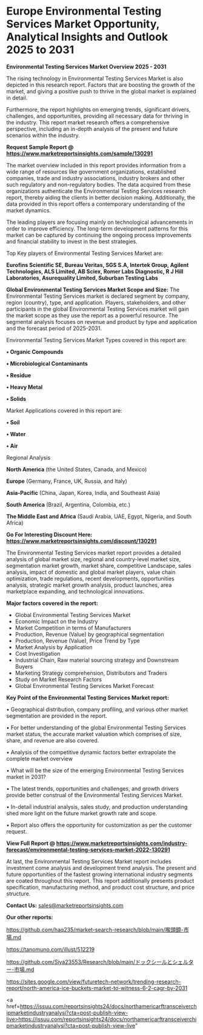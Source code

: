 # Europe Environmental Testing Services Market Opportunity, Analytical Insights and Outlook 2025 to 2031

<Strong> Environmental Testing Services Market Overview 2025 - 2031</strong>

The rising technology in Environmental Testing Services Market is also depicted in this research report. Factors that are boosting the growth of the market, and giving a positive push to thrive in the global market is explained in detail.

Furthermore, the report highlights on emerging trends, significant drivers, challenges, and opportunities, providing all necessary data for thriving in the industry. This report market research offers a comprehensive perspective, including an in-depth analysis of the present and future scenarios within the industry.

<strong>Request Sample Report @ <a href=https://www.marketreportsinsights.com/sample/130291>https://www.marketreportsinsights.com/sample/130291</a></strong>

The market overview included in this report provides information from a wide range of resources like government organizations, established companies, trade and industry associations, industry brokers and other such regulatory and non-regulatory bodies. The data acquired from these organizations authenticate the Environmental Testing Services research report, thereby aiding the clients in better decision making. Additionally, the data provided in this report offers a contemporary understanding of the market dynamics.

The leading players are focusing mainly on technological advancements in order to improve efficiency. The long-term development patterns for this market can be captured by continuing the ongoing process improvements and financial stability to invest in the best strategies.

Top Key players of Environmental Testing Services Market are:

<strong>Eurofins Scientific SE, Bureau Veritas, SGS S.A, Intertek Group, Agilent Technologies, ALS Limited, AB Sciex, Romer Labs Diagnostic, R J Hill Laboratories, Asurequality Limited, Suburban Testing Labs</strong>

<strong><b>Global Environmental Testing Services Market Scope and Size:</b></strong>
The Environmental Testing Services market is declared segment by company, region (country), type, and application. Players, stakeholders, and other participants in the global Environmental Testing Services market will gain the market scope as they use the report as a powerful resource. The segmental analysis focuses on revenue and product by type and application and the forecast period of 2025-2031.

Environmental Testing Services Market Types covered in this report are:

<strong>• Organic Compounds

• Microbiological Contaminants

• Residue

• Heavy Metal

• Solids</strong>

Market Applications covered in this report are:

<strong>• Soil

• Water

• Air</strong> 

Regional Analysis

<strong>North America</strong> (the United States, Canada, and Mexico)

<strong>Europe</strong> (Germany, France, UK, Russia, and Italy)

<strong>Asia-Pacific</strong> (China, Japan, Korea, India, and Southeast Asia)

<strong>South America</strong> (Brazil, Argentina, Colombia, etc.)

<strong>The Middle East and Africa</strong> (Saudi Arabia, UAE, Egypt, Nigeria, and South Africa)

<strong>Go For Interesting Discount Here: <a href=https://www.marketreportsinsights.com/discount/130291>https://www.marketreportsinsights.com/discount/130291</a></strong>

The Environmental Testing Services market report provides a detailed analysis of global market size, regional and country-level market size, segmentation market growth, market share, competitive Landscape, sales analysis, impact of domestic and global market players, value chain optimization, trade regulations, recent developments, opportunities analysis, strategic market growth analysis, product launches, area marketplace expanding, and technological innovations.

<strong><b>Major factors covered in the report:</b></strong>
<ul>
  <li>Global Environmental Testing Services Market </li>
  <li>Economic Impact on the Industry</li>
  <li>Market Competition in terms of Manufacturers</li>
  <li>Production, Revenue (Value) by geographical segmentation</li>
  <li>Production, Revenue (Value), Price Trend by Type</li>
  <li>Market Analysis by Application</li>
  <li>Cost Investigation</li>
  <li>Industrial Chain, Raw material sourcing strategy and Downstream Buyers</li>
  <li>Marketing Strategy comprehension, Distributors and Traders</li>
  <li>Study on Market Research Factors</li>
  <li>Global Environmental Testing Services Market Forecast</li>
</ul>

<strong><b>Key Point of the Environmental Testing Services Market report:</b></strong>

• Geographical distribution, company profiling, and various other market segmentation are provided in the report.

• For better understanding of the global Environmental Testing Services market status, the accurate market valuation which comprises of size, share, and revenue are also covered.

• Analysis of the competitive dynamic factors better extrapolate the complete market overview

• What will be the size of the emerging Environmental Testing Services market in 2031?

• The latest trends, opportunities and challenges, and growth drivers provide better construal of the Environmental Testing Services Market.

• In-detail industrial analysis, sales study, and production understanding shed more light on the future market growth rate and scope.

• Report also offers the opportunity for customization as per the customer request.

<strong><b>View Full Report @ <a href=https://www.marketreportsinsights.com/industry-forecast/environmental-testing-services-market-2022-130291>https://www.marketreportsinsights.com/industry-forecast/environmental-testing-services-market-2022-130291</a></b></strong>


At last, the Environmental Testing Services Market report includes investment come analysis and development trend analysis. The present and future opportunities of the fastest growing international industry segments are coated throughout this report. This report additionally presents product specification, manufacturing method, and product cost structure, and price structure.

<strong>Contact Us:</strong>
sales@marketreportsinsights.com

<strong>Our other reports:</strong>

<a href=https://github.com/haq235/market-search-research/blob/main/喉頭鏡-市場.md>https://github.com/haq235/market-search-research/blob/main/喉頭鏡-市場.md</a>

<a href=https://tanomuno.com/illust/512219>https://tanomuno.com/illust/512219</a>

<a href=https://github.com/Siya23553/Research/blob/main/ドックシールとシェルター-市場.md>https://github.com/Siya23553/Research/blob/main/ドックシールとシェルター-市場.md</a>

<a href=https://sites.google.com/view/futuretech-network/trending-research-report/north-america-ice-buckets-market-to-witness-6-2-cagr-by-2031>https://sites.google.com/view/futuretech-network/trending-research-report/north-america-ice-buckets-market-to-witness-6-2-cagr-by-2031</a>

<a href=https://issuu.com/reportsinsights24/docs/northamericarftransceiverchipmarketindustryanalysi?cta=post-publish-view-live>https://issuu.com/reportsinsights24/docs/northamericarftransceiverchipmarketindustryanalysi?cta=post-publish-view-live</a>"
